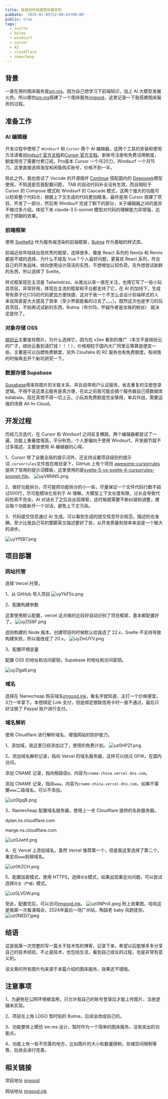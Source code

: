 ```yaml
---
title: 我是如何自建图床服务的
pubDate: '2025-01-05T22:00:43+08:00'
public: true
tags:
  - svelte
  - bulma
  - windsurf
  - cursor
  - AI
  - cloudflare
  - namecheap
---
```


## 背景

一直在用的图床服务是[sm.ms](https://sm.ms/)，因为自己想学习下前端知识，加上 AI 大模型发展火热，所以模仿[sm.ms](https://sm.ms/)搭建了一个图床服务[imgood](https://github.com/mingeme/imgood)，这里记录一下我搭建图床服务的过程。

## 准备工作

### AI 编辑器

开发过程中使用了 `Windsurf` 和 `Cursor` 两个 AI 编辑器，这两个工具的安装和使用方法请看[Windsurf 官方文档](https://codeium.com/windsurf)和[Cursor 官方文档](https://www.cursor.com/)。新账号注册有免费试用额度，额度用完了需要付费订阅，Pro版本 Cursor 一个月20刀，Windsurf 一个月15刀，这里直接选择淘宝和闲鱼购买账号，价格不到一半。

除此之外，我也尝试了 Vscode 的开源插件 [Continue](https://www.continue.dev/) 搭配国内的 [Deepseek](https://www.deepseek.com/)模型使用，不知道是否我配置问题， TAB 的自动代码补全没有生效，而且相较于 Cursor 的 Compose 模式和 Windsurf 的 Cascade 模式，这两个强大的功能可以检索整个代码仓，根据上下文生成的代码更加精准，最终是用 Cursor 搭建了项目，开发了一部分，然后用 Windsurf 完成了剩下的部分，关于编辑器之间的差异不做过多介绍。体验下来 claude-3.5-sonnet 模型对代码的理解能力非常强，达到了预期的效果。

### 前端框架

使用 [SvelteKit](https://svelte.dev/docs/kit/introduction) 作为服务端渲染的前端框架，[Bulma](https://bulma.io/) 作为基础的样式库。

前端近些年陆续出现优秀的框架，选择很多，像是 React 系列的 Nextjs 和 Remix 都是不错的选择，为什么不提及 Vue？个人喜好问题，更喜欢 React 系列，符合自己的开发品味，倾向使用设计简洁的东西，不想增加认知负荷，另外想尝试新鲜的东西，所以选择了 Svelte。

样式框架现在主流是 Tailwindcss，从推出以来一直在关注，也用它写了一些小玩具项目，非常好用，体现在主流的框架和平台都支持了它，在 AI 的加持下，生成带有原子化CSS的代码更加方便快捷，这对于我一个不怎么会设计前端样式的人来说简直是大大提高了效率（至少界面能看的过去了。。。）。既然这次也是学习的玩具项目，不妨再试试新的东西，Bulma（布尔玛，怀疑作者是龙珠的粉丝） 就决定是你了。

### 对象存储 OSS

[缤纷云](https://www.bitiful.com/)主要是存图片。为什么选择它，因为在 v2ex 看到的推广（本文不是缤纷云的广子，缤纷云看到请打钱！！！），价格相较于国内大厂阿里云等算是便宜一些，主要是可以白嫖免费额度，另外 Cloufalre 的 R2 服务也有免费额度，有闲情的时候再去开个新坑研究一下。

### 数据存储 Supabase

[Supabase](https://supabase.com/)用来存图片的关联关系，并且自带用户认证服务，省去重复的注册登录逻辑。不得不说这类云服务是真方便，在此之前我可能会搞个服务器自己搭数据库balabala，现在真恨不得一切上云，小玩具免费额度完全够用，单兵作战，需要运维的场景 All-In-Cloud。

## 开发过程

历经几次迭代，在 Cursor 和 Windsurf 之间反复横跳，两个编辑器都尝试了一遍，功能上重叠度很高，平分秋色，个人更偏向于使用 Windsurf。开发细节就不过多描述，主要是使用 AI 编辑器的心得。

1、Cursor 除了设置全局的提示词外，还支持设置项目级别的提示词`.cursorrules`文件放在根目录下，GitHub 上有个项目 [awesome-cursorrules](https://github.com/PatrickJS/awesome-cursorrules)提供了常用的提示词模板，这里使用的是[svelte-5-vs-svelte-4-cursorrules-prompt-file](https://github.com/PatrickJS/awesome-cursorrules/blob/main/rules/svelte-5-vs-svelte-4-cursorrules-prompt-file/.cursorrules)。
![uyVBNNS.png](https://imgood.s3.bitiful.net/2025/1/5/uyVBNNS)

2、做好功能拆分，尽可能把功能拆分的小一些，尽量保证一个文件代码行数不超过500行，尽可能模块化有利于 AI 理解。大模型上下文长度有限，过长会导致代码检索不完全。AI 对话长了之后会出现降智，这时候就需要不断纠错和调整，建议每个功能新开一个对话，避免上下文污染。

3、代码提交信息通过 AI 生成。可以看到生成的提交信息符合规范，描述的也准确，至少比我自己写的蹩脚英文描述要好了些，从开发质量和效率来说是一个极大的进步。

![uyYf5B7.png](https://imgood.s3.bitiful.net/2025/1/5/uyYf5B7)

## 项目部署

### 网站托管

选择 Vercel 托管。

1、从 GitHub 导入项目
![uyYkF5s.png](https://imgood.s3.bitiful.net/2025/1/5/uyYkF5s)

2、配置构建参数

这里使用默认配置，vercel 这点做的比较好自动识别了项目框架，基本都配置好了。
![uyZlS8F.png](https://imgood.s3.bitiful.net/2025/1/5/uyZlS8F)

选则构建的 Node 版本，创建项目的时候默认给我选了 22.x，Svelte 不支持导致构建失败，所以我改成了 20.x。
![uyZmUYV.png](https://imgood.s3.bitiful.net/2025/1/5/uyZmUYV)

3、配置环境变量

配置 OSS 的地址和访问密钥，Supabase 的地址和访问密钥。

![uyZlga6.png](https://imgood.s3.bitiful.net/2025/1/5/uyZlga6)

### 域名

选择在 Namecheap 购买域名[imgood.ink](https://imgood.ink)，看名字就知道，主打一个价格便宜，3刀一年拿下。本想绑定 Link 支付，但是绑定银联信用卡时一直不通过，最后只好注册了 Paypal 账户进行支付。

### 域名解析

使用 Cloudflare 进行解析域名，增强网站的防护能力。

1、添加域，我这里已经添加过了，使用的免费计划。
![uz0HPZf.png](https://imgood.s3.bitiful.net/2025/1/5/uz0HPZf)

2、添加域名解析记录，指向 Vercel 的域名服务器，这样可以绕过 GFW，在国内访问。

添加 CNAME 记录，指向根路径`@`，内容为`cname-china.vercel-dns.com`。

添加 CNAME 记录，指向`www`，内容为`cname-china.vercel-dns.com`，如果不需要`www`二级域名，可以不添加。

![uz0IgqB.png](https://imgood.s3.bitiful.net/2025/1/5/uz0IgqB)

3、Namecheap 配置域名服务器，使用上一步 Cloudflare 提供的名称服务器。

dylan.ns.cloudflare.com

marge.ns.cloudflare.com

![uz0Jwhf.png](https://imgood.s3.bitiful.net/2025/1/5/uz0Jwhf)

4、在 Vercel 上添加域名，虽然 Vercel 推荐第一个，但是我这里选择了第二个，重定向`www`到根域名。

![uz0KZCH.png](https://imgood.s3.bitiful.net/2025/1/5/uz0KZCH)

5、配置加密模式，使用 HTTPS，选择`完全`模式，如果出现重定向问题，可以尝试选择`完全（严格）`模式。

![uz0LVDW.png](https://imgood.s3.bitiful.net/2025/1/5/uz0LVDW)

至此，配置完后，可以访问[imgood.ink](https://imgood.ink)。
![uz0NPnX.jpeg](https://imgood.s3.bitiful.net/2025/1/5/uz0NPnX)
附上效果图，哈哈这是我第一次看演唱会，2024年最后一场广州站，陶喆老 baby 风韵犹存。
![uz0NED7.jpeg](https://imgood.s3.bitiful.net/2025/1/5/uz0NED7)

## 结语

这是我第一次完整的写一篇关于技术性的博客，记录下来，希望以后能够多多分享自己的技术经验，不止是技术，也包括生活，看到自己成长的过程，也是非常有意义的。

该文章的所有图片均来源于本篇介绍的图床服务，效果还不错哦。

## 注意事项

1、为避免在公网环境被滥用，只允许我自己的账号登录后才能上传图片，注册逻辑未实现。

2、项目左上角 LOGO 暂时贴的 Bulma，后续会改成自己的。

3、功能整体上模仿 sm.ms 设计，暂时作为一个简单的图床服务，没有突出的功能点。

4、功能上有一些不完善的地方，比如图片的大小和数量限制，存储空间限制等等，后续会进行完善。

## 相关链接

项目地址 [imgood](https://github.com/mingeme/imgood)

网站地址 [imgood.ink](https://imgood.ink)
